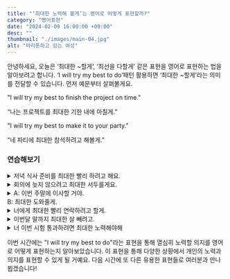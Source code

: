```yaml
---
title: "‘최대한 노력해 볼게’는 영어로 어떻게 표현할까?"
category: "영어표현"
date: "2024-02-09 16:00:00 +09:00"
desc: ""
thumbnail: "./images/main-04.jpg"
alt: "마라톤하고 있는 여성"
---
```


안녕하세요, 오늘은 ‘최대한 ~할게’, ‘최선을 다할게’ 같은 표현을 영어로 표현하는 법을 알아보려고 합니다. ‘I will try my best to do’패턴 활용하면 ‘최대한 ~할게’라는 의미를 전달할 수 있습니다. 먼저 예문부터 살펴볼게요.

"I will try my best to finish the project on time."

“나는 프로젝트를 최대한 기한 내에 마칠게.”

"I will try my best to make it to your party."

“네 파티에 최대한 참석하려고 해볼게.”

### 연습해보기

<details>
  <summary>저녁 식사 준비를 최대한 빨리 하려고 해요.</summary>
  <span>I will try my best to prepare dinner as quickly as possible.</span>
</details>

<details>
 <summary>회의에 늦지 않으려고 최대한 서두를게요.</summary>
  <span>I will try my best to hurry so I won't be late for the meeting.</span>
</details>

<details>
  <summary>A: 이번 주말에 이사할 거야.<br>
  B: 최대한 도와줄게.
  </summary>
  <span>
  A: I'm moving this weekend.<br>
  B: I will try my best to help.
  </span>
</details>

<details>
  <summary>너에게 최대한 빨리 연락하려고 할게.
  </summary>
  <span>
  I will try my best to contact you as soon as possible.
  </span>
</details>

<details>
  <summary>이번달 말까지 최대한 살 빼려고.
  </summary>
  <span>
 I will try my best to lose weight by the end of this month.
  </span>
</details>

<details>
  <summary>너 이번 시험 통과하려면 최대한 노력해야해
  </summary>
  <span>
  You will have to try your best to pass this exam.
  </span>
</details>

이번 시간에는 "I will try my best to do"라는 표현을 통해 열심히 노력할 의지를 영어로 어떻게 표현하는지 알아보았습니다. 이 표현을 통해 다양한 상황에서 개인의 노력과 의지를 표현할 수 있게 될 거예요. 다음 시간에 또 다른 유용한 표현들로 여러분과 만나뵙겠습니다!
